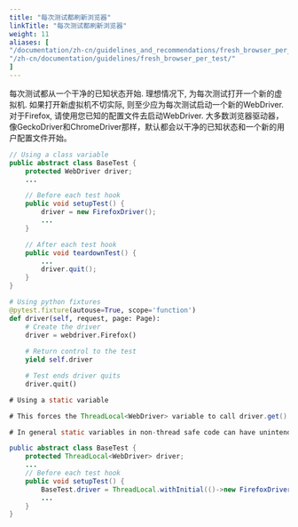 ```yaml
---
title: "每次测试都刷新浏览器"
linkTitle: "每次测试都刷新浏览器"
weight: 11
aliases: [
"/documentation/zh-cn/guidelines_and_recommendations/fresh_browser_per_test/",
"/zh-cn/documentation/guidelines/fresh_browser_per_test/"
]
---
```

 

每次测试都从一个干净的已知状态开始. 
理想情况下, 为每次测试打开一个新的虚拟机. 
如果打开新虚拟机不切实际, 则至少应为每次测试启动一个新的WebDriver. 
对于Firefox, 请使用您已知的配置文件去启动WebDriver.
大多数浏览器驱动器，像GeckoDriver和ChromeDriver那样，默认都会以干净的已知状态和一个新的用户配置文件开始。
```java
// Using a class variable
public abstract class BaseTest {
	protected WebDriver driver;
    ...

    // Before each test hook
    public void setupTest() {
        driver = new FirefoxDriver();
        ...
    }

    // After each test hook
    public void teardownTest() {
        ...
        driver.quit();
    }
}
```

```python
# Using python fixtures
@pytest.fixture(autouse=True, scope='function')
def driver(self, request, page: Page):
    # Create the driver
    driver = webdriver.Firefox()
    
    # Return control to the test 
    yield self.driver

    # Test ends driver quits
    driver.quit()
```

```java
# Using a static variable

# This forces the ThreadLocal<WebDriver> variable to call driver.get() every time the driver wants to be used.

# In general static variables in non-thread safe code can have unintended consequences and increase the maintanance effort in the code base.

public abstract class BaseTest {
	protected ThreadLocal<WebDriver> driver;
    ...
    // Before each test hook
    public void setupTest() {
        BaseTest.driver = ThreadLocal.withInitial(()->new FirefoxDriver());
        ...
    }
}
```
